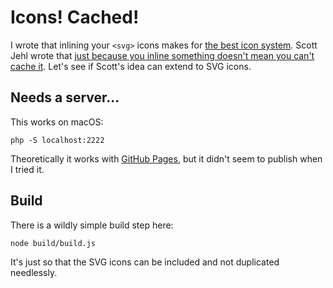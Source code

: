 # Icons! Cached!

I wrote that inlining your <code>&lt;svg></code> icons makes for <a href="https://css-tricks.com/pretty-good-svg-icon-system/">the best icon system</a>. Scott Jehl wrote that <a href="https://www.filamentgroup.com/lab/inlining-cache.html">just because you inline something doesn't mean you can't cache it</a>. Let's see if Scott's idea can extend to SVG icons.

## Needs a server...

This works on macOS:

```
php -S localhost:2222
```

Theoretically it works with [GitHub Pages](https://chriscoyier.github.io/inline-or-cache-svg---both/), but it didn't seem to publish when I tried it.

## Build

There is a wildly simple build step here:

```
node build/build.js
```

It's just so that the SVG icons can be included and not duplicated needlessly.
